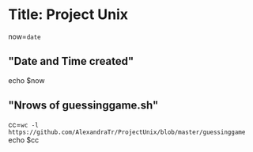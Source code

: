 # Title: Project Unix

now=`date`
## "Date and Time created" 
echo $now

## "Nrows of guessinggame.sh" 
cc=`wc -l https://github.com/AlexandraTr/ProjectUnix/blob/master/guessinggame`
echo $cc
